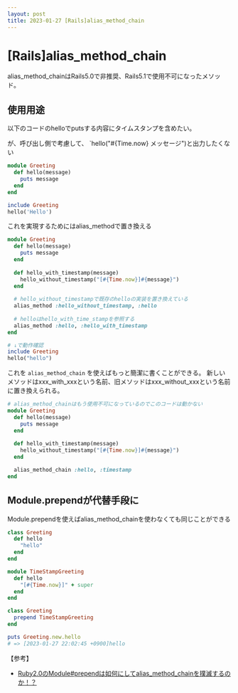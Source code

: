 ```yaml
---
layout: post
title: 2023-01-27 [Rails]alias_method_chain
---
```


# [Rails]alias_method_chain

alias_method_chainはRails5.0で非推奨、Rails5.1で使用不可になったメソッド。

## 使用用途

以下のコードのhelloでputsする内容にタイムスタンプを含めたい。

が、呼び出し側で考慮して、 `hello("#{Time.now} メッセージ")と出力したくない

```ruby
module Greeting
  def hello(message)
    puts message 
  end
end
```

```ruby
include Greeting
hello('Hello')
```

これを実現するためにはalias_methodで置き換える

```ruby
module Greeting
  def hello(message)
    puts message
  end
  
  def hello_with_timestamp(message)
    hello_without_timestamp("[#{Time.now}]#{message}")
  end
  
  # hello_without_timestampで既存のhelloの実装を置き換えている
  alias_method :hello_without_timestamp, :hello
  
  # helloはhello_with_time_stampを参照する
  alias_method :hello, :hello_with_timestamp
end

# ↓で動作確認
include Greeting
hello("hello")
```

これを `alias_method_chain` を使えばもっと簡潔に書くことができる。
新しいメソッドはxxx_with_xxxという名前、旧メソッドはxxx_without_xxxという名前に置き換えられる。

```ruby
# alias_method_chainはもう使用不可になっているのでこのコードは動かない
module Greeting
  def hello(message)
    puts message
  end
  
  def hello_with_timestamp(message)
    hello_without_timestamp("[#{Time.now}]#{message}")
  end

  alias_method_chain :hello, :timestamp
end
```

## Module.prependが代替手段に

Module.prependを使えばalias_method_chainを使わなくても同じことができる

```ruby
class Greeting
  def hello
    "hello"
  end
end
```

```ruby
module TimeStampGreeting
  def hello
    "[#{Time.now}]" + super
  end
end

class Greeting
  prepend TimeStampGreeting
end

puts Greeting.new.hello
# => [2023-01-27 22:02:45 +0900]hello
```

【参考】
- [Ruby2.0のModule#prependは如何にしてalias_method_chainを撲滅するのか！？](https://www.techscore.com/blog/2013/01/22/ruby2-0%e3%81%aemodule-prepend%e3%81%af%e5%a6%82%e4%bd%95%e3%81%ab%e3%81%97%e3%81%a6alias_method_chain%e3%82%92%e6%92%b2%e6%bb%85%e3%81%99%e3%82%8b%e3%81%ae%e3%81%8b%ef%bc%81%ef%bc%9f/)
